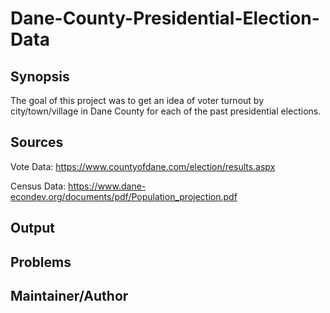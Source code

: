 # Dane-County-Presidential-Election-Data


## Synopsis

The goal of this project was to get an idea of voter turnout by city/town/village in Dane County for each of the past presidential elections.


## Sources
Vote Data: https://www.countyofdane.com/election/results.aspx 

Census Data: https://www.dane-econdev.org/documents/pdf/Population_projection.pdf

## Output

## Problems

## Maintainer/Author



